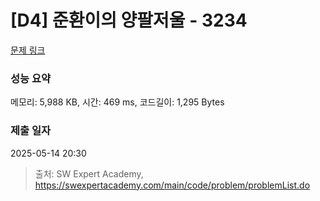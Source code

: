 # [D4] 준환이의 양팔저울 - 3234 

[문제 링크](https://swexpertacademy.com/main/code/problem/problemDetail.do?contestProbId=AWAe7XSKfUUDFAUw) 

### 성능 요약

메모리: 5,988 KB, 시간: 469 ms, 코드길이: 1,295 Bytes

### 제출 일자

2025-05-14 20:30



> 출처: SW Expert Academy, https://swexpertacademy.com/main/code/problem/problemList.do